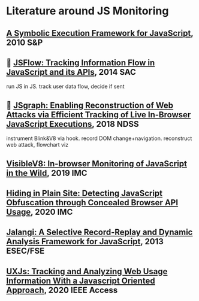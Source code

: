 <!-- markdownlint-disable line-length -->
# Literature around JS Monitoring

## [A Symbolic Execution Framework for JavaScript](https://webblaze.cs.berkeley.edu/2010/kudzu/kudzu.pdf), 2010 S&P

## 🤷 [JSFlow: Tracking Information Flow in JavaScript and its APIs](https://www.cse.chalmers.se/~andrei/sac14.pdf), 2014 SAC

run JS in JS. track user data flow, decide if sent

## 🙅 [JSgraph: Enabling Reconstruction of Web Attacks via Efficient Tracking of Live In-Browser JavaScript Executions](https://www.researchgate.net/profile/Phani-Vadrevu/publication/323248874_JSgraph_Enabling_Reconstruction_of_Web_Attacks_via_Efficient_Tracking_of_Live_In-Browser_JavaScript_Executions/links/5c8fc4ce45851564fae68400/JSgraph-Enabling-Reconstruction-of-Web-Attacks-via-Efficient-Tracking-of-Live-In-Browser-JavaScript-Executions.pdf), 2018 NDSS

instrument Blink&V8 via hook. record DOM change+navigation.
reconstruct web attack, flowchart viz

## [VisibleV8: In-browser Monitoring of JavaScript in the Wild](https://dl.acm.org/doi/pdf/10.1145/3355369.3355599), 2019 IMC

## [Hiding in Plain Site: Detecting JavaScript Obfuscation through Concealed Browser API Usage](https://dl-acm-org.libproxy2.usc.edu/doi/pdf/10.1145/3419394.3423616), 2020 IMC

## [Jalangi: A Selective Record-Replay and Dynamic Analysis Framework for JavaScript](https://people.eecs.berkeley.edu/~ksen/papers/jalangi.pdf), 2013 ESEC/FSE

## [UXJs: Tracking and Analyzing Web Usage Information With a Javascript Oriented Approach](https://ieeexplore.ieee.org/stamp/stamp.jsp?arnumber=9020143), 2020 IEEE Access
